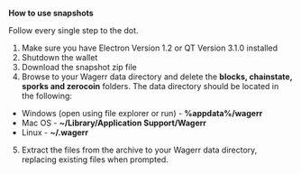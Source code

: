 **How to use snapshots**

Follow every single step to the dot.

1. Make sure you have Electron Version 1.2 or QT Version 3.1.0 installed
2. Shutdown the wallet
3. Download the snapshot zip file
4. Browse to your Wagerr data directory and delete the **blocks, chainstate, sporks and zerocoin** folders. The data directory should be located in the following:
  * Windows (open using file explorer or run) - **%appdata%/wagerr**
  * Mac OS - **~/Library/Application Support/Wagerr**
  * Linux - **~/.wagerr**
5. Extract the files from the archive to your Wagerr data directory, replacing existing files when prompted. 
